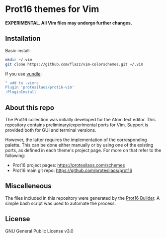 # Prot16 themes for Vim

**EXPERIMENTAL. All Vim files may undergo further changes.**

## Installation

Basic install:

```bash
mkdir ~/.vim
git clone https://github.com/flazz/vim-colorschemes.git ~/.vim
```

If you use [vundle](https://github.com/VundleVim/Vundle.vim):

```bash
" add to .vimrc
Plugin 'protesilaos/prot16-vim'
:PluginInstall
```

## About this repo

The Prot16 collection was initially developed for the Atom text editor. This repository contains preliminary/experimental ports for Vim. Support is provided both for GUI and terminal versions. 

However, the latter requires the implementation of the corresponding palette. This can be done either manually or by using one of the existing ports, as defined in each theme's project page. For more on that refer to the following:

- Prot16 project pages: https://protesilaos.com/schemes
- Prot16 main git repo: https://github.com/protesilaos/prot16

## Miscelleneous

The files included in this repository were generated by the [Prot16 Builder](https://github.com/protesilaos/prot16-builder). A simple bash script was used to automate the process.

## License

GNU General Public License v3.0

